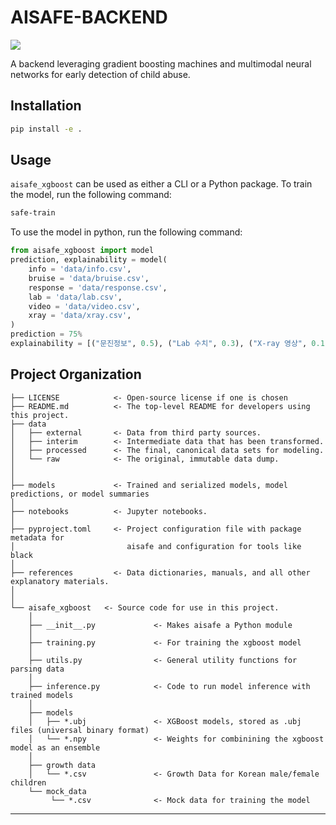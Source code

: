 # AISAFE-BACKEND

<a target="_blank" href="https://cookiecutter-data-science.drivendata.org/">
    <img src="https://img.shields.io/badge/CCDS-Project%20template-328F97?logo=cookiecutter" />
</a>

A backend leveraging gradient boosting machines and multimodal neural networks for early detection of child abuse. 

## Installation

```bash
pip install -e .
```

## Usage

`aisafe_xgboost` can be used as either a CLI or a Python package. 
To train the model, run the following command:

```bash
safe-train
```

To use the model in python, run the following command:

```python
from aisafe_xgboost import model
prediction, explainability = model(
    info = 'data/info.csv',
    bruise = 'data/bruise.csv',
    response = 'data/response.csv',
    lab = 'data/lab.csv',
    video = 'data/video.csv',
    xray = 'data/xray.csv',
)
prediction = 75%
explainability = [("문진정보", 0.5), ("Lab 수치", 0.3), ("X-ray 영상", 0.1), ("진료 영상", 0.1), ("신체 계측치", 0.0), ("멍 정보", 0.0)]
```



## Project Organization

```
├── LICENSE            <- Open-source license if one is chosen
├── README.md          <- The top-level README for developers using this project.
├── data
│   ├── external       <- Data from third party sources.
│   ├── interim        <- Intermediate data that has been transformed.
│   ├── processed      <- The final, canonical data sets for modeling.
│   └── raw            <- The original, immutable data dump.
│
│
├── models             <- Trained and serialized models, model predictions, or model summaries
│
├── notebooks          <- Jupyter notebooks. 
│
├── pyproject.toml     <- Project configuration file with package metadata for 
│                         aisafe and configuration for tools like black
│
├── references         <- Data dictionaries, manuals, and all other explanatory materials.
│
│
└── aisafe_xgboost   <- Source code for use in this project.
    │
    ├── __init__.py             <- Makes aisafe a Python module
    │
    ├── training.py             <- For training the xgboost model
    │
    ├── utils.py                <- General utility functions for parsing data
    │
    ├── inference.py            <- Code to run model inference with trained models
    │
    ├── models                
    │   ├── *.ubj               <- XGBoost models, stored as .ubj files (universal binary format) 
    │   └── *.npy               <- Weights for combinining the xgboost model as an ensemble        
    │
    ├── growth data                 
    │   └── *.csv               <- Growth Data for Korean male/female children
    └── mock_data
         └── *.csv              <- Mock data for training the model
```
--------

